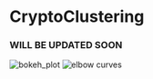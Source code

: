 # CryptoClustering

### WILL BE UPDATED SOON


![bokeh_plot](https://github.com/sncrsenyurt/CryptoClustering/assets/35157651/bb68af74-44f4-4d30-8e17-d14955ed1a81)
![elbow curves](https://github.com/sncrsenyurt/CryptoClustering/assets/35157651/54505ee5-7eaf-4e71-bcb7-4a74a2e05f77)
